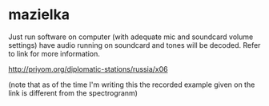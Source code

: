 # mazielka

Just run software on computer (with adequate mic and soundcard volume settings) have audio running on soundcard and tones will be decoded. Refer to link for more information.

http://priyom.org/diplomatic-stations/russia/x06

(note that as of the time I'm writing this the recorded example given on the link is different from the spectrogranm)


